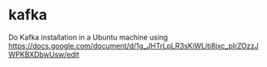 # kafka
Do Kafka installation in a Ubuntu machine using https://docs.google.com/document/d/1g_JHTrLpLR3sKiWLiti8jxc_pIrZOzzJWPKBXDbwUsw/edit
